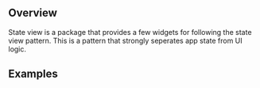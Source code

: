 ## Overview

State view is a package that provides a few widgets for following the state view pattern.  This is a pattern that strongly seperates app state from UI logic.

## Examples

